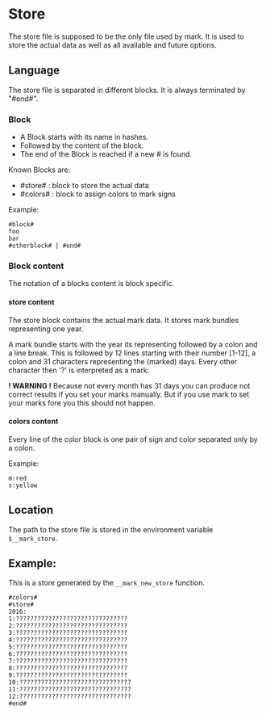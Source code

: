 # Store

The store file is supposed to be the only file used by mark. It is
used to store the actual data as well as all available and future options.

## Language

The store file is separated in different blocks. 
It is always terminated by "#end#".

### Block

+ A Block starts with its name in hashes.
+ Followed by the content of the block.
+ The end of the Block is reached if a new # is found.

Known Blocks are:

+ #store# : block to store the actual data
+ #colors# : block to assign colors to mark signs

Example:
```
#block#
foo
bar
#otherblock# | #end#
```

### Block content

The notation of a blocks content is block specific.

#### store content

The store block contains the actual mark data.
It stores mark bundles representing one year.

A mark bundle starts with the year its representing followed by a colon and a line break.
This is followed by 12 lines starting with their number [1-12], a colon and
31 characters representing the (marked) days.
Every other character then '?' is interpreted as a mark. 

**! WARNING !**
Because not every month has 31 days you can produce not correct results if you
set your marks manually. But if you use mark to set your marks fore you this 
should not happen.

#### colors content

Every line of the color block is one pair of sign and color separated
only by a colon.

Example:
```
m:red
s:yellow
```

## Location

The path to the store file is stored in the environment variable `$__mark_store`.


## Example:
This is a store generated by the `__mark_new_store` function.


```
#colors#
#store#
2016:
1:???????????????????????????????
2:???????????????????????????????
3:???????????????????????????????
4:???????????????????????????????
5:???????????????????????????????
6:???????????????????????????????
7:???????????????????????????????
8:???????????????????????????????
9:???????????????????????????????
10:???????????????????????????????
11:???????????????????????????????
12:???????????????????????????????
#end#
```
